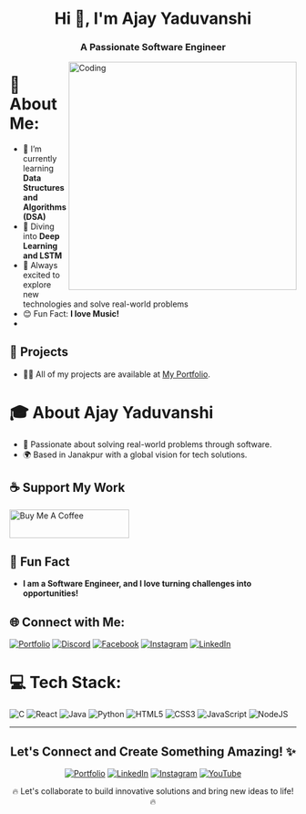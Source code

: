 <h1 align="center">Hi 👋, I'm Ajay Yaduvanshi</h1>
<h3 align="center">A Passionate Software Engineer</h3>

<img align="right" alt="Coding" width="400" src="https://user-images.githubusercontent.com/55389276/140866485-8fb1c876-9a8f-4d6a-98dc-08c4981eaf70.gif">

# 💫 About Me:
- 🔭 I’m currently learning **Data Structures and Algorithms (DSA)**
- 🤖 Diving into **Deep Learning and LSTM**
- 🌱 Always excited to explore new technologies and solve real-world problems
- 😊 Fun Fact: **I love Music!**
- 
 ## 💼 Projects
- 👨‍💻 All of my projects are available at [My Portfolio](https://www.codewithazay.online/).

# 🎓 About Ajay Yaduvanshi
- 🌱 Passionate about solving real-world problems through software.
- 🌍 Based in Janakpur with a global vision for tech solutions.

## ☕ Support My Work
<p align="left">
<a href="https://www.buymeacoffee.com/simplified"><img src="https://cdn.buymeacoffee.com/buttons/v2/default-yellow.png" height="50" width="210" alt="Buy Me A Coffee"></a>
</p>

## 🌱 Fun Fact
- **I am a Software Engineer, and I love turning challenges into opportunities!**

## 🌐 Connect with Me:
[![Portfolio](https://img.shields.io/badge/Portfolio-%23000000.svg?style=flat-square&logo=About.me&logoColor=white)](https://www.codewithazay.online/)
[![Discord](https://img.shields.io/badge/Discord-%237289DA.svg?style=flat-square&logo=discord&logoColor=white)](https://discord.gg/beyond_strong62#2788)
[![Facebook](https://img.shields.io/badge/Facebook-%231877F2.svg?style=flat-square&logo=Facebook&logoColor=white)](https://facebook.com/rana.sujeet.39)
[![Instagram](https://img.shields.io/badge/Instagram-%23E4405F.svg?style=flat-square&logo=Instagram&logoColor=white)](https://instagram.com/beyond_strong62)
[![LinkedIn](https://img.shields.io/badge/LinkedIn-%230077B5.svg?style=flat-square&logo=linkedin&logoColor=white)](https://linkedin.com/in/rana-sujeet-746a90252)

# 💻 Tech Stack:
![C](https://img.shields.io/badge/c-%2300599C.svg?style=flat-square&logo=c&logoColor=white)
![React](https://img.shields.io/badge/react-%2300D9FF.svg?style=flat-square&logo=react&logoColor=white)
![Java](https://img.shields.io/badge/java-%23ED8B00.svg?style=flat-square&logo=java&logoColor=white)
![Python](https://img.shields.io/badge/python-3670A0?style=flat-square&logo=python&logoColor=ffdd54)
![HTML5](https://img.shields.io/badge/html5-%23E34F26.svg?style=flat-square&logo=html5&logoColor=white)
![CSS3](https://img.shields.io/badge/css3-%231572B6.svg?style=flat-square&logo=css3&logoColor=white)
![JavaScript](https://img.shields.io/badge/javascript-%23323330.svg?style=flat-square&logo=javascript&logoColor=%23F7DF1E)
![NodeJS](https://img.shields.io/badge/node.js-6DA55F?style=flat-square&logo=node.js&logoColor=white)

---
<h2 align="center">Let's Connect and Create Something Amazing! ✨</h2>
<p align="center">
  <a href="https://www.codewithazay.online/" target="_blank"><img src="https://img.shields.io/badge/Portfolio-%23000000.svg?style=for-the-badge&logo=About.me&logoColor=white" alt="Portfolio"></a>
  <a href="https://linkedin.com/in/rana-sujeet-746a90252" target="_blank"><img src="https://img.shields.io/badge/LinkedIn-blue?style=for-the-badge&logo=linkedin&logoColor=white" alt="LinkedIn"></a>
  <a href="https://instagram.com/beyond_strong62" target="_blank"><img src="https://img.shields.io/badge/Instagram-E4405F?style=for-the-badge&logo=instagram&logoColor=white" alt="Instagram"></a>
  <a href="https://www.youtube.com/c/simplifiedlearner" target="_blank"><img src="https://img.shields.io/badge/YouTube-FF0000?style=for-the-badge&logo=youtube&logoColor=white" alt="YouTube"></a>
</p>

<p align="center">🔥 Let's collaborate to build innovative solutions and bring new ideas to life! 🔥</p>
